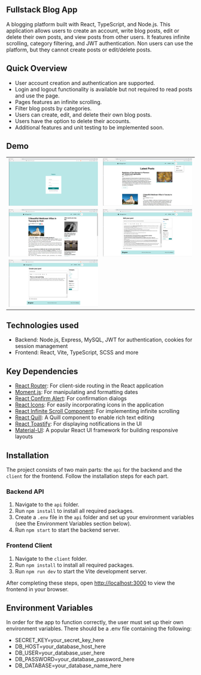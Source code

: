 ## Fullstack Blog App

A blogging platform built with React, TypeScript, and Node.js. This application allows users to create an account, write blog posts, edit or delete their own posts, and view posts from other users. It features infinite scrolling, category filtering, and JWT authentication. Non users can use the platform, but they cannot create posts or edit/delete posts.

## Quick Overview

- User account creation and authentication are supported.
- Login and logout functionality is available but not required to read posts and use the page.
- Pages features an infinite scrolling.
- Filter blog posts by categories.
- Users can create, edit, and delete their own blog posts.
- Users have the option to delete their accounts.
- Additional features and unit testing to be implemented soon.

## Demo

<table>
  <tr>
    <td><img src="./client/public/demo/1.png" width="450"></td>
    <td><img src="./client/public/demo/6.png" width="450"></td>
  </tr>
  <tr>
    <td><img src="./client/public/demo/3.png" width="450"></td>
    <td><img src="./client/public/demo/4.png" width="450"></td>
  </tr>
  <tr>
    <td><img src="./client/public/demo/5.png" width="450"></td>
    <td></td>
  </tr>
</table>

## Technologies used

- Backend: Node.js, Express, MySQL, JWT for authentication, cookies for session management
- Frontend: React, Vite, TypeScript, SCSS and more

## Key Dependencies

- [React Router](https://reactrouter.com/): For client-side routing in the React application
- [Moment.js](https://momentjs.com/): For manipulating and formatting dates
- [React Confirm Alert](https://www.npmjs.com/package/react-confirm-alert): For confirmation dialogs
- [React Icons](https://react-icons.github.io/react-icons/): For easily incorporating icons in the application
- [React Infinite Scroll Component](https://www.npmjs.com/package/react-infinite-scroll-component): For implementing infinite scrolling
- [React Quill](https://www.npmjs.com/package/react-quill): A Quill component to enable rich text editing
- [React Toastify](https://www.npmjs.com/package/react-toastify): For displaying notifications in the UI
- [Material-UI](https://material-ui.com/): A popular React UI framework for building responsive layouts

## Installation

The project consists of two main parts: the `api` for the backend and the `client` for the frontend. Follow the installation steps for each part.

### Backend API

1. Navigate to the `api` folder.
2. Run `npm install` to install all required packages.
3. Create a `.env` file in the `api` folder and set up your environment variables (see the Environment Variables section below).
4. Run `npm start` to start the backend server.

### Frontend Client

1. Navigate to the `client` folder.
2. Run `npm install` to install all required packages.
3. Run `npm run dev` to start the Vite development server.

After completing these steps, open [http://localhost:3000](http://localhost:3000) to view the frontend in your browser.

## Environment Variables

In order for the app to function correctly, the user must set up their own environment variables. There should be a .env file containing the following:

- SECRET_KEY=your_secret_key_here
- DB_HOST=your_database_host_here
- DB_USER=your_database_user_here
- DB_PASSWORD=your_database_password_here
- DB_DATABASE=your_database_name_here
